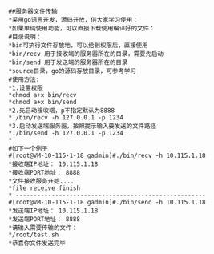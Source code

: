     ##服务器文件传输
    *采用go语言开发，源码开放，供大家学习使用：
    *如果单纯使用功能，可以直接下载使用编译好的文件：
    #目录说明：
    *bin可执行文件存放地，可以给到权限后，直接使用
    *bin/recv 用于接收端的服务器所在的目录，需要先启动
    *bin/send 用于发送端的服务器所在的目录
    *source目录，go的源码存放目录，可参考学习
    #使用方法:
    *1.设置权限
    *chmod a+x bin/recv
    *chmod a+x bin/send
    *2.先启动接收端，p不指定默认为8888
    *./bin/recv -h 127.0.0.1 -p 1234 
    *3.启动发送端服务器，按照提示输入要发送的文件路径
    *./bin/send -h 127.0.0.1 -p 1234 
    *
    #如下一个例子
    #[root@VM-10-115-1-18 gadmin]#./bin/recv -h 10.115.1.18
    *接收端IP地址： 10.115.1.18
    *接收端PORT地址： 8888
    *文件接收服务开始....
    *file receive finish
    * -----------------------------------------------------
    #[root@VM-10-115-1-18 gadmin]#./bin/send -h 10.115.1.18
    *发送端IP地址： 10.115.1.18
    *发送端PORT地址： 8888
    *请输入需要传输的文件：
    */root/test.sh        
    *恭喜你文件发送完毕
